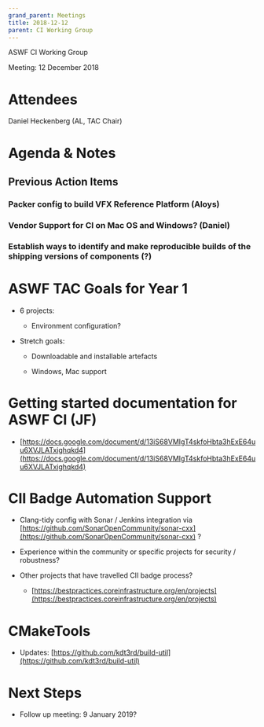 ```yaml
---
grand_parent: Meetings
title: 2018-12-12
parent: CI Working Group
---
```

ASWF CI Working Group

Meeting:   12 December 2018

# Attendees

Daniel Heckenberg (AL, TAC Chair)

# Agenda & Notes

## Previous Action Items

### Packer config to build VFX Reference Platform (Aloys)

### Vendor Support for CI on Mac OS and Windows? (Daniel)

### Establish ways to identify and make reproducible builds of the shipping versions of components (?)

# ASWF TAC Goals for Year 1

* 6 projects:

    * Environment configuration?

* Stretch goals:  

    * Downloadable and installable artefacts

    * Windows, Mac support

# Getting started documentation for ASWF CI (JF)

* [https://docs.google.com/document/d/13iS68VMIgT4skfoHbta3hExE64uu6XVJLATxighqkd4](https://docs.google.com/document/d/13iS68VMIgT4skfoHbta3hExE64uu6XVJLATxighqkd4)

# CII Badge Automation Support

* Clang-tidy config with Sonar / Jenkins integration via [https://github.com/SonarOpenCommunity/sonar-cxx](https://github.com/SonarOpenCommunity/sonar-cxx) ?

* Experience within the community or specific projects for security / robustness?

* Other projects that have travelled CII badge process?

    * [https://bestpractices.coreinfrastructure.org/en/projects](https://bestpractices.coreinfrastructure.org/en/projects)

# CMakeTools

* Updates:   [https://github.com/kdt3rd/build-util](https://github.com/kdt3rd/build-util)

# Next Steps

* Follow up meeting: 9 January 2019?

